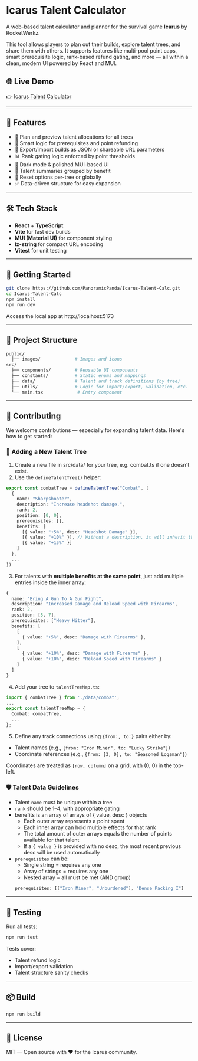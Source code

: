 # Icarus Talent Calculator

A web-based talent calculator and planner for the survival game **Icarus** by RocketWerkz.

This tool allows players to plan out their builds, explore talent trees, and share them with others. It supports features like multi-pool point caps, smart prerequisite logic, rank-based refund gating, and more — all within a clean, modern UI powered by React and MUI.

## 🌐 Live Demo

👉 [Icarus Talent Calculator](https://panoramicpanda.github.io/Icarus-Talent-Calc/)

---

## 🧩 Features

- 🔢 Plan and preview talent allocations for all trees
- 🔐 Smart logic for prerequisites and point refunding
- 🔄 Export/import builds as JSON or shareable URL parameters
- 📊 Rank gating logic enforced by point thresholds
- 🎨 Dark mode & polished MUI-based UI
- 🧠 Talent summaries grouped by benefit
- 🔁 Reset options per-tree or globally
- ✅ Data-driven structure for easy expansion

---

## 🛠 Tech Stack

- **React** + **TypeScript**
- **Vite** for fast dev builds
- **MUI (Material UI)** for component styling
- **lz-string** for compact URL encoding
- **Vitest** for unit testing

---

## 🚀 Getting Started

```bash
git clone https://github.com/PanoramicPanda/Icarus-Talent-Calc.git
cd Icarus-Talent-Calc
npm install
npm run dev
```

Access the local app at http://localhost:5173

---
## 📁 Project Structure

```bash
public/
  ├── images/             # Images and icons
src/
  ├── components/         # Reusable UI components
  ├── constants/          # Static enums and mappings
  ├── data/               # Talent and track definitions (by tree)
  ├── utils/              # Logic for import/export, validation, etc.
  └── main.tsx             # Entry component
```

---
## 🤝 Contributing

We welcome contributions — especially for expanding talent data. Here's how to get started:

### 🧩 Adding a New Talent Tree

1. Create a new file in src/data/ for your tree, e.g. combat.ts if one doesn't exist.
1. Use the `defineTalentTree()` helper:
```ts
export const combatTree = defineTalentTree("Combat", [
  {
    name: "Sharpshooter",
    description: "Increase headshot damage.",
    rank: 2,
    position: [0, 0],
    prerequisites: [],
    benefits: [
      [{ value: "+5%", desc: "Headshot Damage" }],
      [{ value: "+10%" }], // Without a description, it will inherit the most recent one
      [{ value: "+15%" }]
    ]
  },
  ...
])
```
3. For talents with **multiple benefits at the same point**, just add multiple entries inside the inner array:
```ts
{
  name: "Bring A Gun To A Gun Fight",
  description: "Increased Damage and Reload Speed with Firearms",
  rank: 2,
  position: [5, 7],
  prerequisites: ["Heavy Hitter"],
  benefits: [
    [
      { value: "+5%", desc: "Damage with Firearms" },
    ],
    [
      { value: "+10%", desc: "Damage with Firearms" },
      { value: "+10%", desc: "Reload Speed with Firearms" }
    ]
  ]
}
```
4. Add your tree to `talentTreeMap.ts`:

```ts
import { combatTree } from './data/combat';
...
export const talentTreeMap = {
  Combat: combatTree,
  ...
};
```

5. Define any track connections using `{from:, to:}` pairs either by:
- Talent names (e.g., `{from: "Iron Miner", to: "Lucky Strike"}`)
- Coordinate references (e.g., `{from: [3, 0], to: "Seasoned Logsman"}`)

Coordinates are treated as `[row, column]` on a grid, with (0, 0) in the top-left.

### 🛡 Talent Data Guidelines

- Talent `name` must be unique within a tree
- `rank` should be 1–4, with appropriate gating
- benefits is an array of arrays of { value, desc } objects
  - Each outer array represents a point spent
  - Each inner array can hold multiple effects for that rank
  - The total amount of outer arrays equals the number of points available for that talent
  - If a `{ value }` is provided with no desc, the most recent previous desc will be used automatically
- `prerequisites` can be:
  - Single string = requires any one
  - Array of strings = requires any one
  - Nested array = all must be met (AND group)
  ```ts
  prerequisites: [["Iron Miner", "Unburdened"], "Dense Packing I"]
  ```

---
## 🧪 Testing

Run all tests:

```bash
npm run test
```

Tests cover:

- Talent refund logic
- Import/export validation
- Talent structure sanity checks

---
## 📦 Build

```bash
npm run build
```
---
## 📜 License

MIT — Open source with ❤️ for the Icarus community.